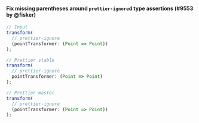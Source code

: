 #### Fix missing parentheses around `prettier-ignore`d type assertions (#9553 by @fisker)

<!-- prettier-ignore -->
```jsx
// Input
transform(
  // prettier-ignore
  (pointTransformer: (Point => Point))
);

// Prettier stable
transform(
  // prettier-ignore
  pointTransformer: (Point => Point)
);

// Prettier master
transform(
  // prettier-ignore
  (pointTransformer: (Point => Point))
);
```
